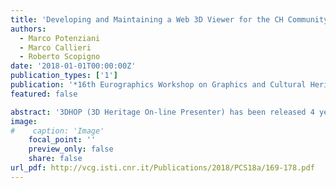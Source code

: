 ```yaml
---
title: 'Developing and Maintaining a Web 3D Viewer for the CH Community: an Evaluation of the 3DHOP Framework'
authors:
  - Marco Potenziani
  - Marco Callieri
  - Roberto Scopigno
date: '2018-01-01T00:00:00Z'
publication_types: ['1']
publication: '*16th Eurographics Workshop on Graphics and Cultural Heritage (2018)*'
featured: false

abstract: '3DHOP (3D Heritage On-line Presenter) has been released 4 years ago, as an open-source framework for the creation of interactive visualization of 3D content on the web, aimed at the CH field. Transforming a research tool into a software "product" usable by the heterogeneous CH community is not a simple task and requires a significant amount of resources plus a specific design.  This work presents the evolution of the 3DHOP system, and the complex relationship with its community of users, made of content creators, CH experts and general public. We will discuss the new features introduced, as well as the design and implementation strategy employed to maintain the software and make it usable by developers. We will evaluate the effectiveness of the platform by illustrating some of the applications built with 3DHOP either internally or by external users, as well as by presenting the results of a survey aimed at gathering the opinions and suggestions of the user community.'
image:
#    caption: 'Image'
    focal_point: ''
    preview_only: false
    share: false
url_pdf: http://vcg.isti.cnr.it/Publications/2018/PCS18a/169-178.pdf
---
```

